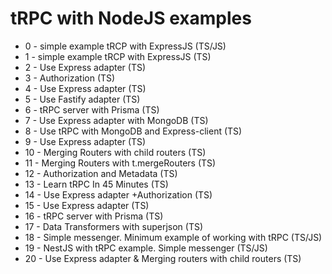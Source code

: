 # tRPC with NodeJS examples

- 0 - simple example tRCP with ExpressJS (TS/JS)
- 1 - simple example tRCP with ExpressJS (TS)
- 2 - Use Express adapter (TS)
- 3 - Authorization (TS)
- 4 - Use Express adapter (TS)
- 5 - Use Fastify adapter (TS)
- 6 - tRPC server with Prisma (TS)
- 7 - Use Express adapter with MongoDB (TS)
- 8 - Use tRPC with MongoDB and Express-client (TS)
- 9 - Use Express adapter (TS)
- 10 - Merging Routers with child routers (TS)
- 11 - Merging Routers with t.mergeRouters (TS)
- 12 - Authorization and Metadata (TS)
- 13 - Learn tRPC In 45 Minutes (TS)
- 14 - Use Express adapter +Authorization (TS)
- 15 - Use Express adapter (TS)
- 16 - tRPC server with Prisma (TS)
- 17 - Data Transformers with superjson (TS)
- 18 - Simple messenger. Minimum example of working with tRPC (TS/JS)
- 19 - NestJS with tRPC example. Simple messenger (TS/JS)
- 20 - Use Express adapter & Merging routers with child routers (TS)
